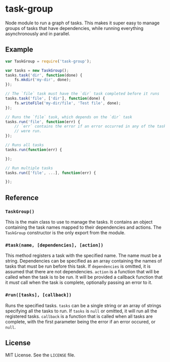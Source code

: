 task-group
==========

Node module to run a graph of tasks. This makes it super easy to manage groups
of tasks that have dependencies, while running everything asynchronously and in
parallel.

Example
-------

```js
var TaskGroup = require('task-group');

var tasks = new TaskGroup();
tasks.task('dir', function(done) {
    fs.mkdir('my-dir', done);
});

// The `file` task must have the `dir` task completed before it runs
tasks.task('file', ['dir'], function(done) {
    fs.writeFile('my-dir/file', 'Test file', done);
});

// Runs the `file` task, which depends on the `dir` task
tasks.run('file', function(err) {
    // `err` contains the error if an error occurred in any of the tasks that
    // were run.
});

// Runs all tasks
tasks.run(function(err) {

});

// Run multiple tasks
tasks.run(['file', ...], function(err) {

});
```

Reference
---------

### `TaskGroup()`

This is the main class to use to manage the tasks. It contains an object
containing the task names mapped to their dependencies and actions. The
`TaskGroup` constructor is the only export from the module.

### `#task(name, [dependencies], [action])`

This method registers a task with the specified name. The name must be a
string. Dependencies can be specified as an array containing the names of tasks
that must be run before this task. If `dependencies` is omitted, it is assumed
that there are not dependencies. `action` is a function that will be called
when the task is to be run. It will be provided a callback function that it
*must* call when the task is complete, optionally passing an error to it.

### `#run([tasks], [callback])`

Runs the specified tasks. `tasks` can be a single string or an array of strings
specifying all the tasks to run. If `tasks` is `null` or omitted, it will run
all the registered tasks. `callback` is a function that is called when all
tasks are complete, with the first parameter being the error if an error
occured, or `null`.

License
-------

MIT License. See the `LICENSE` file.
